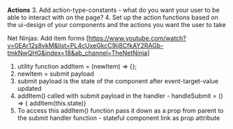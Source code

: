 __Actions__
3. Add action-type-constants - what do you want your user to be able to interact with on the page?
4. Set up the action functions based on the ui-design of your components and the actions you want the user to take


Net Ninjas: Add item forms
[https://www.youtube.com/watch?v=0EAr12s8vkM&list=PL4cUxeGkcC9ij8CfkAY2RAGb-tmkNwQHG&index=18&ab_channel=TheNetNinja]

1. utility function
addItem = (newItem) => {};
2. newItem = submit payload 
3. submit payload is the state of the component after event-target-value updated
4. addItem() called with submit payload in the handler - handleSubmit = () => { addItem(this.state)}
5. To access this addItem() function pass it down as a prop from parent to the submit handler function - stateful component link as prop attribute